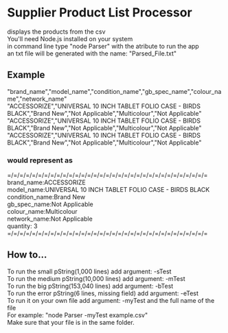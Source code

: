 # Supplier Product List Processor
displays the products from the csv<br>
You'll need Node.js installed on your system<br>
in command line type "node Parser" with the atribute to run the app<br>
an txt file will be generated with the name: "Parsed_File.txt"<br>

## Example
"brand_name","model_name","condition_name","gb_spec_name","colour_name","network_name"<br>
"ACCESSORIZE","UNIVERSAL 10 INCH TABLET FOLIO CASE - BIRDS BLACK","Brand New","Not Applicable","Multicolour","Not Applicable"<br>
"ACCESSORIZE","UNIVERSAL 10 INCH TABLET FOLIO CASE - BIRDS BLACK","Brand New","Not Applicable","Multicolour","Not Applicable"<br>
"ACCESSORIZE","UNIVERSAL 10 INCH TABLET FOLIO CASE - BIRDS BLACK","Brand New","Not Applicable","Multicolour","Not Applicable"<br>

### would represent as
=/=/=/=/=/=/=/=/=/=/=/=/=/=/=/=/=/=/=/=/=/=/=/=/=/=/=/=/=/=/=/=/=<br>
brand_name:ACCESSORIZE<br>
model_name:UNIVERSAL 10 INCH TABLET FOLIO CASE - BIRDS BLACK<br>
condition_name:Brand New<br>
gb_spec_name:Not Applicable<br>
colour_name:Multicolour<br>
network_name:Not Applicable<br>
quantity: 3<br>
=/=/=/=/=/=/=/=/=/=/=/=/=/=/=/=/=/=/=/=/=/=/=/=/=/=/=/=/=/=/=/=/=<br>

## How to...
To run the small pString(1,000 lines) add argument: -sTest<br>
To run the medium pString(10,000 lines) add argument: -mTest<br>
To run the big pString(153,040 lines) add argument: -bTest<br>
To run the error pString(6 lines, missing field) add argument: -eTest<br>
To run it on your own file add argument: -myTest and  the full name of the file<br>
For example: "node Parser -myTest example.csv"<br>
Make sure that your file is in the same folder.